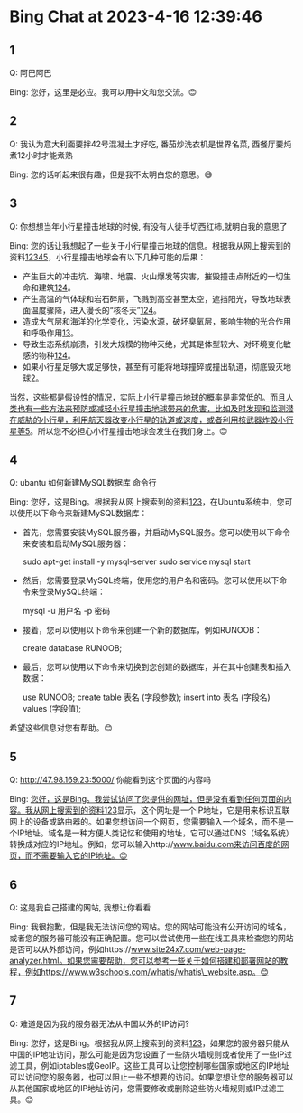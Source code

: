 # Bing Chat at 2023-4-16 12:39:46

## 1

Q: 阿巴阿巴

Bing: 您好，这里是必应。我可以用中文和您交流。😊

## 2

Q: 我认为意大利面要拌42号混凝土才好吃, 番茄炒洗衣机是世界名菜, 西餐厅要炖煮12小时才能煮熟

Bing: 您的话听起来很有趣，但是我不太明白您的意思。😅

## 3

Q: 你想想当年小行星撞击地球的时候, 有没有人徒手切西红柿,就明白我的意思了

Bing: 您的话让我想起了一些关于小行星撞击地球的信息。根据我从网上搜索到的资料[1](https://zhidao.baidu.com/question/269455998911474005.html)[2](https://military.china.com/news/13004177/20221102/43794935.html)[3](http://www.kepu.gov.cn/www/article/dtxw/694a78fedcdd426ab24a3c15575bf30d)[4](https://www.zhihu.com/question/337908364)[5](https://zhuanlan.zhihu.com/p/38940773)，小行星撞击地球会有以下几种可能的后果：

-   产生巨大的冲击坑、海啸、地震、火山爆发等灾害，摧毁撞击点附近的一切生命和建筑[1](https://zhidao.baidu.com/question/269455998911474005.html)[2](https://military.china.com/news/13004177/20221102/43794935.html)[4](https://www.zhihu.com/question/337908364)。
-   产生高温的气体球和岩石碎屑，飞溅到高空甚至太空，遮挡阳光，导致地球表面温度骤降，进入漫长的“核冬天”[1](https://zhidao.baidu.com/question/269455998911474005.html)[2](https://military.china.com/news/13004177/20221102/43794935.html)[4](https://www.zhihu.com/question/337908364)。
-   造成大气层和海洋的化学变化，污染水源，破坏臭氧层，影响生物的光合作用和呼吸作用[1](https://zhidao.baidu.com/question/269455998911474005.html)[3](http://www.kepu.gov.cn/www/article/dtxw/694a78fedcdd426ab24a3c15575bf30d)。
-   导致生态系统崩溃，引发大规模的物种灭绝，尤其是体型较大、对环境变化敏感的物种[1](https://zhidao.baidu.com/question/269455998911474005.html)[2](https://military.china.com/news/13004177/20221102/43794935.html)[4](https://www.zhihu.com/question/337908364)。
-   如果小行星足够大或足够快，甚至有可能将地球撞碎或撞出轨道，彻底毁灭地球[2](https://military.china.com/news/13004177/20221102/43794935.html)。

[当然，这些都是假设性的情况，实际上小行星撞击地球的概率是非常低的。而且人类也有一些方法来预防或减轻小行星撞击地球带来的危害，比如及时发现和监测潜在威胁的小行星，利用航天器改变小行星的轨道或速度，或者利用核武器炸毁小行星等](https://zhuanlan.zhihu.com/p/38940773)[5](https://zhuanlan.zhihu.com/p/38940773)。所以您不必担心小行星撞击地球会发生在我们身上。😊

## 4

Q: ubantu 如何新建MySQL数据库 命令行

Bing: 您好，这是Bing。根据我从网上搜索到的资料[1](https://bing.com/search?q=ubuntu+%E5%A6%82%E4%BD%95%E6%96%B0%E5%BB%BAMySQL%E6%95%B0%E6%8D%AE%E5%BA%93+%E5%91%BD%E4%BB%A4%E8%A1%8C)[2](https://blog.csdn.net/weixin_38664232/article/details/105905168)[3](https://www.runoob.com/mysql/mysql-create-database.html)，在Ubuntu系统中，您可以使用以下命令来新建MySQL数据库：

-   首先，您需要安装MySQL服务器，并启动MySQL服务。您可以使用以下命令来安装和启动MySQL服务器：

    sudo apt-get install -y mysql-server
    sudo service mysql start
    

-   然后，您需要登录MySQL终端，使用您的用户名和密码。您可以使用以下命令来登录MySQL终端：

    mysql -u 用户名 -p 密码
    

-   接着，您可以使用以下命令来创建一个新的数据库，例如RUNOOB：

    create database RUNOOB;
    

-   最后，您可以使用以下命令来切换到您创建的数据库，并在其中创建表和插入数据：

    use RUNOOB;
    create table 表名 (字段参数);
    insert into 表名 (字段名) values (字段值);
    

希望这些信息对您有帮助。😊

## 5

Q: http://47.98.169.23:5000/   你能看到这个页面的内容吗

Bing: [您好，这是Bing。我尝试访问了您提供的网址，但是没有看到任何页面的内容。我从网上搜索到的资料](https://www.tp-link.com/tw/support/faq/87/)[1](https://www.tp-link.com/tw/support/faq/87/)[2](https://zh-hant.ipshu.com/)[3](https://zh-hans.ipshu.com/)显示，这个网址是一个IP地址，它是用来标识互联网上的设备或路由器的。如果您想访问一个网页，您需要输入一个域名，而不是一个IP地址。域名是一种方便人类记忆和使用的地址，它可以通过DNS（域名系统）转换成对应的IP地址。例如，您可以输入http://www.baidu.com来访问百度的网页，而不需要输入它的IP地址。😊

## 6

Q: 这是我自己搭建的网站, 我想让你看看

Bing: 我很抱歉，但是我无法访问您的网站。您的网站可能没有公开访问的域名，或者您的服务器可能没有正确配置。您可以尝试使用一些在线工具来检查您的网站是否可以从外部访问，例如https://www.site24x7.com/web-page-analyzer.html。如果您需要帮助，您可以参考一些关于如何搭建和部署网站的教程，例如https://www.w3schools.com/whatis/whatis\_website.asp。😊

## 7

Q: 难道是因为我的服务器无法从中国以外的IP访问?

Bing: 您好，这是Bing。根据我从网上搜索到的资料[1](https://blog.csdn.net/qq_31452291/article/details/122432654)[2](https://blog.csdn.net/qq_36901092/article/details/130139821)[3](https://blog.csdn.net/kevinshift/article/details/122148573)，如果您的服务器只能从中国的IP地址访问，那么可能是因为您设置了一些防火墙规则或者使用了一些IP过滤工具，例如iptables或GeoIP。这些工具可以让您控制哪些国家或地区的IP地址可以访问您的服务器，也可以阻止一些不想要的访问。如果您想让您的服务器可以从其他国家或地区的IP地址访问，您需要修改或删除这些防火墙规则或IP过滤工具。😊